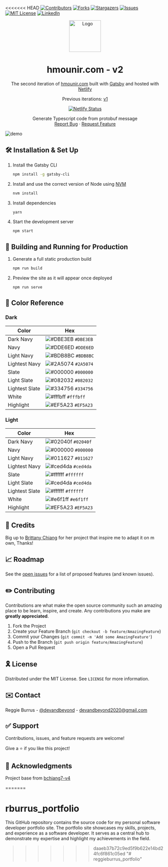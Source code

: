 <<<<<<< HEAD
[![Contributors][contributors-shield]][contributors-url]
[![Forks][forks-shield]][forks-url]
[![Stargazers][stars-shield]][stars-url]
[![Issues][issues-shield]][issues-url]
[![MIT License][license-shield]][license-url]
[![LinkedIn][linkedin-shield]][linkedin-url]

<div align="center">
  <img alt="Logo" src="https://raw.githubusercontent.com/hamzaPixl/hmounir/master/src/images/logo.png" width="100" />
</div>
<h1 align="center">
  hmounir.com - v2
</h1>
<p align="center">
  The second iteration of <a href="https://hmounir.com" target="_blank">hmounir.com</a> built with <a href="https://www.gatsbyjs.org/" target="_blank">Gatsby</a> and hosted with <a href="https://www.netlify.com/" target="_blank">Netlify</a>
</p>
<p align="center">
  Previous iterations:
  <a href="https://github.com/hamzaPixl/hamza.io" target="_blank">v1</a>
</p>
<p align="center">
  <a href="https://app.netlify.com/sites/hmounir/deploys" target="_blank">
    <img src="https://api.netlify.com/api/v1/badges/1963b488-7b78-48c9-9e2d-6fb5e47ab3af/deploy-status" alt="Netlify Status" />
  </a>
</p>

<p align="center">
  Generate Typescript code from protobuf message
  <br />
  <a href="https://github.com/hamzaPixl/protobuf-ts-generator/issues">Report Bug</a>
  ·
  <a href="https://github.com/hamzaPixl/protobuf-ts-generator/issues">Request Feature</a>
</p>

![demo](https://raw.githubusercontent.com/hamzaPixl/hmounir/master/src/images/demo.png)

## 🛠 Installation & Set Up

1. Install the Gatsby CLI

   ```sh
   npm install -g gatsby-cli
   ```

2. Install and use the correct version of Node using [NVM](https://github.com/nvm-sh/nvm)

   ```sh
   nvm install
   ```

3. Install dependencies

   ```sh
   yarn
   ```

4. Start the development server

   ```sh
   npm start
   ```

## 🚀 Building and Running for Production

1. Generate a full static production build

   ```sh
   npm run build
   ```

1. Preview the site as it will appear once deployed

   ```sh
   npm run serve
   ```

## 🎨 Color Reference

### Dark

| Color          | Hex                                                                |
| -------------- | ------------------------------------------------------------------ |
| Dark Navy      | ![#DBE3EB](https://via.placeholder.com/10/DBE3EB?text=+) `#DBE3EB` |
| Navy           | ![#DDE6ED](https://via.placeholder.com/10/DDE6ED?text=+) `#DDE6ED` |
| Light Navy     | ![#BDB8BC](https://via.placeholder.com/10/BDB8BC?text=+) `#BDB8BC` |
| Lightest Navy  | ![#2A5074](https://via.placeholder.com/10/2A5074?text=+) `#2A5074` |
| Slate          | ![#000000](https://via.placeholder.com/10/000000?text=+) `#000000` |
| Light Slate    | ![#082032](https://via.placeholder.com/10/082032?text=+) `#082032` |
| Lightest Slate | ![#334756](https://via.placeholder.com/10/334756?text=+) `#334756` |
| White          | ![#fffbff](https://via.placeholder.com/10/fffbff?text=+) `#fffbff` |
| Highlight      | ![#EF5A23](https://via.placeholder.com/10/EF5A23?text=+) `#EF5A23` |

### Light

| Color          | Hex                                                                |
| -------------- | ------------------------------------------------------------------ |
| Dark Navy      | ![#02040f](https://via.placeholder.com/10/02040f?text=+) `#02040f` |
| Navy           | ![#000000](https://via.placeholder.com/10/000000?text=+) `#000000` |
| Light Navy     | ![#011627](https://via.placeholder.com/10/011627?text=+) `#011627` |
| Lightest Navy  | ![#ced4da](https://via.placeholder.com/10/ced4da?text=+) `#ced4da` |
| Slate          | ![#ffffff](https://via.placeholder.com/10/ffffff?text=+) `#ffffff` |
| Light Slate    | ![#ced4da](https://via.placeholder.com/10/ced4da?text=+) `#ced4da` |
| Lightest Slate | ![#ffffff](https://via.placeholder.com/10/ffffff?text=+) `#ffffff` |
| White          | ![#e6f1ff](https://via.placeholder.com/10/e6f1ff?text=+) `#e6f1ff` |
| Highlight      | ![#EF5A23](https://via.placeholder.com/10/EF5A23?text=+) `#EF5A23` |


## 📌 Credits

Big up to [Brittany Chiang](https://brittanychiang.com) for her project that inspire me to adapt it on m own, Thanks!

## 📈 Roadmap

See the [open issues](https://github.com/hamzaPixl/hmounir/issues) for a list of proposed features (and known issues).

## ✏️ Contributing

Contributions are what make the open source community such an amazing place to be learn, inspire, and create. Any contributions you make are **greatly appreciated**.

1. Fork the Project
2. Create your Feature Branch (`git checkout -b feature/AmazingFeature`)
3. Commit your Changes (`git commit -m 'Add some AmazingFeature'`)
4. Push to the Branch (`git push origin feature/AmazingFeature`)
5. Open a Pull Request

## 🎗 License

Distributed under the MIT License. See `LICENSE` for more information.

## ✉️ Contact

Reggie Burrus - [@devandbeyond](https://twitter.com/devandbeyond) - devandbeyond2020@gmail.com

## ✅ Support

Contributions, issues, and feature requests are welcome!

Give a ⭐️ if you like this project!

## 🔎 Acknowledgments

Project base from [bchiang7-v4](https://github.com/bchiang7/v4)

[contributors-shield]: https://img.shields.io/github/contributors/hamzaPixl/hmounir.svg?style=for-the-badge
[contributors-url]: https://github.com/hamzaPixl/hmounir/graphs/contributors
[forks-shield]: https://img.shields.io/github/forks/hamzaPixl/hmounir.svg?style=for-the-badge
[forks-url]: https://github.com/hamzaPixl/hmounir/network/members
[stars-shield]: https://img.shields.io/github/stars/hamzaPixl/hmounir.svg?style=for-the-badge
[stars-url]: https://github.com/hamzaPixl/hmounir/stargazers
[issues-shield]: https://img.shields.io/github/issues/hamzaPixl/hmounir.svg?style=for-the-badge
[issues-url]: https://github.com/hamzaPixl/hmounir/issues
[license-shield]: https://img.shields.io/github/license/hamzaPixl/hmounir.svg?style=for-the-badge
[license-url]: https://github.com/hamzaPixl/hmounir/blob/master/LICENSE
[linkedin-shield]: https://img.shields.io/badge/-LinkedIn-black.svg?style=for-the-badge&logo=linkedin&colorB=555
[linkedin-url]: https://www.linkedin.com/in/hamza-mounir-0a7bb6139/
=======
# rburrus_portfolio
This GitHub repository contains the source code for my personal software developer portfolio site. The portfolio site showcases my skills, projects, and experience as a software developer. It serves as a central hub to demonstrate my expertise and highlight my achievements in the field.
>>>>>>> daaeb37b72c9ed5f9b622e14bd24fc6f861c05ed
"# reggieburrus_portfolio" 
